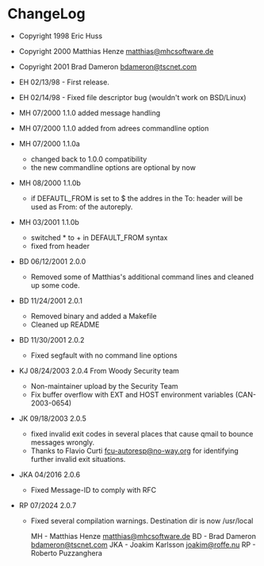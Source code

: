 # ChangeLog

- Copyright 1998 Eric Huss
- Copyright 2000 Matthias Henze  matthias@mhcsoftware.de
- Copyright 2001 Brad Dameron <bdameron@tscnet.com>

- EH 02/13/98 - First release.
- EH 02/14/98 - Fixed file descriptor bug (wouldn't work on BSD/Linux)
- MH  07/2000	1.1.0	added message handling
- MH  07/2000	1.1.0	added from adrees commandline option
- MH  07/2000	1.1.0a	
	- changed back to 1.0.0 compatibility
	- the new commandline options are optional by now
- MH  08/2000	1.1.0b
	- if DEFAUTL_FROM is set to $ the addres in the To: header will be used as From: of the autoreply.
- MH  03/2001     1.1.0b
	- switched * to + in DEFAULT_FROM syntax
	- fixed from header

- BD  06/12/2001  2.0.0
	- Removed some of Matthias's additional command lines and cleaned up some code.
- BD  11/24/2001  2.0.1
	- Removed binary and added a Makefile
	- Cleaned up README
- BD  11/30/2001  2.0.2
	- Fixed segfault with no command line options
- KJ  08/24/2003  2.0.4   From Woody Security team 
	- Non-maintainer upload by the Security Team
	- Fix buffer overflow with EXT and HOST environment variables (CAN-2003-0654)
- JK  09/18/2003	2.0.5
	- fixed invalid exit codes in several places that cause qmail to bounce messages wrongly.
	- Thanks to Flavio Curti fcu-autoresp@no-way.org for identifying further invalid exit situations.
- JKA 04/2016     2.0.6 
	- Fixed Message-ID to comply with RFC

- RP 07/2024      2.0.7 
	- Fixed several compilation warnings. Destination dir is now /usr/local

        MH - Matthias Henze <matthias@mhcsoftware.de>
        BD - Brad Dameron <bdameron@tscnet.com>
        JKA - Joakim Karlsson <joakim@roffe.nu>
        RP - Roberto Puzzanghera <roberto dot puzzanghera at sagredo dot eu>
